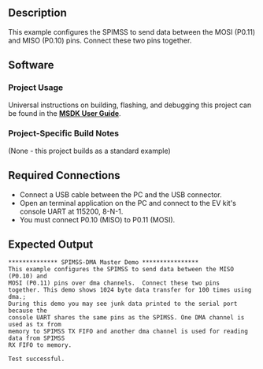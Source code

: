 ## Description

This example configures the SPIMSS to send data between the MOSI (P0.11) and
MISO (P0.10) pins.  Connect these two pins together.

## Software

### Project Usage

Universal instructions on building, flashing, and debugging this project can be found in the **[MSDK User Guide](https://analog-devices-msdk.github.io/msdk/USERGUIDE/)**.

### Project-Specific Build Notes

(None - this project builds as a standard example)

## Required Connections

-   Connect a USB cable between the PC and the USB connector.
-   Open an terminal application on the PC and connect to the EV kit's console UART at 115200, 8-N-1.
-   You must connect P0.10 (MISO) to P0.11 (MOSI).

## Expected Output

```
************** SPIMSS-DMA Master Demo ****************
This example configures the SPIMSS to send data between the MISO (P0.10) and
MOSI (P0.11) pins over dma channels.  Connect these two pins
together. This demo shows 1024 byte data transfer for 100 times using dma.;
During this demo you may see junk data printed to the serial port because the
console UART shares the same pins as the SPIMSS. One DMA channel is used as tx from
memory to SPIMSS TX FIFO and another dma channel is used for reading data from SPIMSS
RX FIFO to memory.

Test successful.
```
